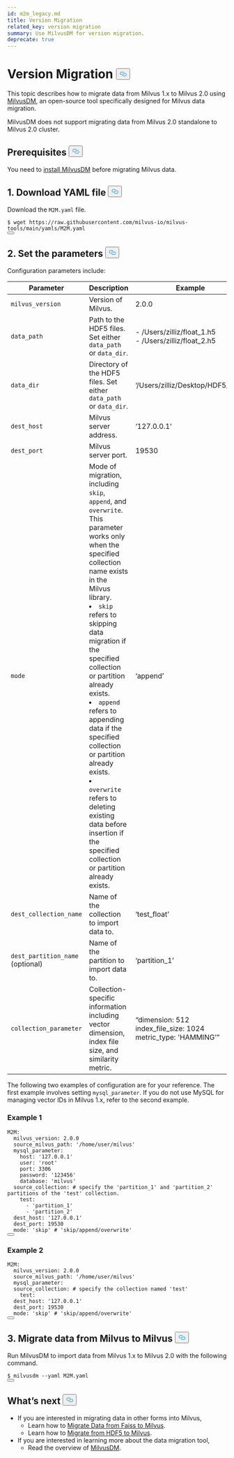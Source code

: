 ```yaml
---
id: m2m_legacy.md
title: Version Migration
related_key: version migration
summary: Use MilvusDM for version migration.
deprecate: true
---
```


<h1 id="Version-Migration" class="common-anchor-header">Version Migration
    <button data-href="#Version-Migration" class="anchor-icon">
      <svg
        aria-hidden="true"
        focusable="false"
        height="20"
        version="1.1"
        viewBox="0 0 16 16"
        width="16"
      >
        <path
          fill="#0092E4"
          fill-rule="evenodd"
          d="M4 9h1v1H4c-1.5 0-3-1.69-3-3.5S2.55 3 4 3h4c1.45 0 3 1.69 3 3.5 0 1.41-.91 2.72-2 3.25V8.59c.58-.45 1-1.27 1-2.09C10 5.22 8.98 4 8 4H4c-.98 0-2 1.22-2 2.5S3 9 4 9zm9-3h-1v1h1c1 0 2 1.22 2 2.5S13.98 12 13 12H9c-.98 0-2-1.22-2-2.5 0-.83.42-1.64 1-2.09V6.25c-1.09.53-2 1.84-2 3.25C6 11.31 7.55 13 9 13h4c1.45 0 3-1.69 3-3.5S14.5 6 13 6z"
        ></path>
      </svg>
    </button></h1><p>This topic describes how to migrate data from Milvus 1.x to Milvus 2.0 using <a href="/docs/migrate_overview.md">MilvusDM</a>, an open-source tool specifically designed for Milvus data migration.</p>
<div class="alert note">
MilvusDM does not support migrating data from Milvus 2.0 standalone to Milvus 2.0 cluster.
</div>
<h2 id="Prerequisites" class="common-anchor-header">Prerequisites
    <button data-href="#Prerequisites" class="anchor-icon">
      <svg
        aria-hidden="true"
        focusable="false"
        height="20"
        version="1.1"
        viewBox="0 0 16 16"
        width="16"
      >
        <path
          fill="#0092E4"
          fill-rule="evenodd"
          d="M4 9h1v1H4c-1.5 0-3-1.69-3-3.5S2.55 3 4 3h4c1.45 0 3 1.69 3 3.5 0 1.41-.91 2.72-2 3.25V8.59c.58-.45 1-1.27 1-2.09C10 5.22 8.98 4 8 4H4c-.98 0-2 1.22-2 2.5S3 9 4 9zm9-3h-1v1h1c1 0 2 1.22 2 2.5S13.98 12 13 12H9c-.98 0-2-1.22-2-2.5 0-.83.42-1.64 1-2.09V6.25c-1.09.53-2 1.84-2 3.25C6 11.31 7.55 13 9 13h4c1.45 0 3-1.69 3-3.5S14.5 6 13 6z"
        ></path>
      </svg>
    </button></h2><p>You need to <a href="/docs/milvusdm_install.md">install MilvusDM</a> before migrating Milvus data.</p>
<h2 id="1-Download-YAML-file" class="common-anchor-header">1. Download YAML file
    <button data-href="#1-Download-YAML-file" class="anchor-icon">
      <svg
        aria-hidden="true"
        focusable="false"
        height="20"
        version="1.1"
        viewBox="0 0 16 16"
        width="16"
      >
        <path
          fill="#0092E4"
          fill-rule="evenodd"
          d="M4 9h1v1H4c-1.5 0-3-1.69-3-3.5S2.55 3 4 3h4c1.45 0 3 1.69 3 3.5 0 1.41-.91 2.72-2 3.25V8.59c.58-.45 1-1.27 1-2.09C10 5.22 8.98 4 8 4H4c-.98 0-2 1.22-2 2.5S3 9 4 9zm9-3h-1v1h1c1 0 2 1.22 2 2.5S13.98 12 13 12H9c-.98 0-2-1.22-2-2.5 0-.83.42-1.64 1-2.09V6.25c-1.09.53-2 1.84-2 3.25C6 11.31 7.55 13 9 13h4c1.45 0 3-1.69 3-3.5S14.5 6 13 6z"
        ></path>
      </svg>
    </button></h2><p>Download the <code>M2M.yaml</code> file.</p>
<pre><code>$ wget <span class="hljs-attr">https</span>:<span class="hljs-comment">//raw.githubusercontent.com/milvus-io/milvus-tools/main/yamls/M2M.yaml</span>
<button class="copy-code-btn"></button></code></pre>
<h2 id="2-Set-the-parameters" class="common-anchor-header">2. Set the parameters
    <button data-href="#2-Set-the-parameters" class="anchor-icon">
      <svg
        aria-hidden="true"
        focusable="false"
        height="20"
        version="1.1"
        viewBox="0 0 16 16"
        width="16"
      >
        <path
          fill="#0092E4"
          fill-rule="evenodd"
          d="M4 9h1v1H4c-1.5 0-3-1.69-3-3.5S2.55 3 4 3h4c1.45 0 3 1.69 3 3.5 0 1.41-.91 2.72-2 3.25V8.59c.58-.45 1-1.27 1-2.09C10 5.22 8.98 4 8 4H4c-.98 0-2 1.22-2 2.5S3 9 4 9zm9-3h-1v1h1c1 0 2 1.22 2 2.5S13.98 12 13 12H9c-.98 0-2-1.22-2-2.5 0-.83.42-1.64 1-2.09V6.25c-1.09.53-2 1.84-2 3.25C6 11.31 7.55 13 9 13h4c1.45 0 3-1.69 3-3.5S14.5 6 13 6z"
        ></path>
      </svg>
    </button></h2><p>Configuration parameters include:</p>
<table>
<thead>
<tr><th>Parameter</th><th>Description</th><th>Example</th></tr>
</thead>
<tbody>
<tr><td><code>milvus_version</code></td><td>Version of Milvus.</td><td>2.0.0</td></tr>
<tr><td><code>data_path</code></td><td>Path to the HDF5 files. Set either <code>data_path</code> or <code>data_dir</code>.</td><td>- /Users/zilliz/float_1.h5 <br/> - /Users/zilliz/float_2.h5</td></tr>
<tr><td><code>data_dir</code></td><td>Directory of the HDF5 files. Set either <code>data_path</code> or <code>data_dir</code>.</td><td>‘/Users/zilliz/Desktop/HDF5_data’</td></tr>
<tr><td><code>dest_host</code></td><td>Milvus server address.</td><td>‘127.0.0.1’</td></tr>
<tr><td><code>dest_port</code></td><td>Milvus server port.</td><td>19530</td></tr>
<tr><td><code>mode</code></td><td>Mode of migration, including <code>skip</code>, <code>append</code>, and <code>overwrite</code>. This parameter works only when the specified collection name exists in the Milvus library. <br/> <li><code>skip</code> refers to skipping data migration if the specified collection or partition already exists.</li> <li><code>append</code> refers to appending data if the specified collection or partition already exists.</li> <li><code>overwrite</code> refers to deleting existing data before insertion if the specified collection or partition already exists.</li></td><td>‘append’</td></tr>
<tr><td><code>dest_collection_name</code></td><td>Name of the collection to import data to.</td><td>‘test_float’</td></tr>
<tr><td><code>dest_partition_name</code> (optional)</td><td>Name of the partition to import data to.</td><td>‘partition_1’</td></tr>
<tr><td><code>collection_parameter</code></td><td>Collection-specific information including vector dimension, index file size, and similarity metric.</td><td>“dimension: 512 <br/> index_file_size: 1024 <br/> metric_type: 'HAMMING’”</td></tr>
</tbody>
</table>
<p>The following two examples of configuration are for your reference. The first example involves setting <code>mysql_parameter</code>. If you do not use MySQL for managing vector IDs in Milvus 1.x, refer to the second example.</p>
<h3 id="Example-1" class="common-anchor-header">Example 1</h3><pre><code>M2M:
  milvus_version: <span class="hljs-number">2.0</span><span class="hljs-number">.0</span>
  source_milvus_path: <span class="hljs-string">&#x27;/home/user/milvus&#x27;</span>
  mysql_parameter:
    host: <span class="hljs-string">&#x27;127.0.0.1&#x27;</span>
    user: <span class="hljs-string">&#x27;root&#x27;</span>
    port: <span class="hljs-number">3306</span>
    password: <span class="hljs-string">&#x27;123456&#x27;</span>
    database: <span class="hljs-string">&#x27;milvus&#x27;</span>
  source_collection: # specify the <span class="hljs-string">&#x27;partition_1&#x27;</span> and <span class="hljs-string">&#x27;partition_2&#x27;</span> partitions of the <span class="hljs-string">&#x27;test&#x27;</span> collection.
    test:
      - <span class="hljs-string">&#x27;partition_1&#x27;</span>
      - <span class="hljs-string">&#x27;partition_2&#x27;</span>
  dest_host: <span class="hljs-string">&#x27;127.0.0.1&#x27;</span>
  dest_port: <span class="hljs-number">19530</span>
  mode: <span class="hljs-string">&#x27;skip&#x27;</span> # <span class="hljs-string">&#x27;skip/append/overwrite&#x27;</span>
<button class="copy-code-btn"></button></code></pre>
<h3 id="Example-2" class="common-anchor-header">Example 2</h3><pre><code>M2M:
  milvus_version: <span class="hljs-number">2.0</span><span class="hljs-number">.0</span>
  source_milvus_path: <span class="hljs-string">&#x27;/home/user/milvus&#x27;</span>
  mysql_parameter:
  source_collection: <span class="hljs-comment"># specify the collection named &#x27;test&#x27;</span>
    test:
  dest_host: <span class="hljs-string">&#x27;127.0.0.1&#x27;</span>
  dest_port: <span class="hljs-number">19530</span>
  mode: <span class="hljs-string">&#x27;skip&#x27;</span> <span class="hljs-comment"># &#x27;skip/append/overwrite&#x27;</span>
<button class="copy-code-btn"></button></code></pre>
<h2 id="3-Migrate-data-from-Milvus-to-Milvus" class="common-anchor-header">3. Migrate data from Milvus to Milvus
    <button data-href="#3-Migrate-data-from-Milvus-to-Milvus" class="anchor-icon">
      <svg
        aria-hidden="true"
        focusable="false"
        height="20"
        version="1.1"
        viewBox="0 0 16 16"
        width="16"
      >
        <path
          fill="#0092E4"
          fill-rule="evenodd"
          d="M4 9h1v1H4c-1.5 0-3-1.69-3-3.5S2.55 3 4 3h4c1.45 0 3 1.69 3 3.5 0 1.41-.91 2.72-2 3.25V8.59c.58-.45 1-1.27 1-2.09C10 5.22 8.98 4 8 4H4c-.98 0-2 1.22-2 2.5S3 9 4 9zm9-3h-1v1h1c1 0 2 1.22 2 2.5S13.98 12 13 12H9c-.98 0-2-1.22-2-2.5 0-.83.42-1.64 1-2.09V6.25c-1.09.53-2 1.84-2 3.25C6 11.31 7.55 13 9 13h4c1.45 0 3-1.69 3-3.5S14.5 6 13 6z"
        ></path>
      </svg>
    </button></h2><p>Run MilvusDM to import data from Milvus 1.x to Milvus 2.0 with the following command.</p>
<pre><code>$ milvusdm --yaml M2M.yaml
<button class="copy-code-btn"></button></code></pre>
<h2 id="Whats-next" class="common-anchor-header">What’s next
    <button data-href="#Whats-next" class="anchor-icon">
      <svg
        aria-hidden="true"
        focusable="false"
        height="20"
        version="1.1"
        viewBox="0 0 16 16"
        width="16"
      >
        <path
          fill="#0092E4"
          fill-rule="evenodd"
          d="M4 9h1v1H4c-1.5 0-3-1.69-3-3.5S2.55 3 4 3h4c1.45 0 3 1.69 3 3.5 0 1.41-.91 2.72-2 3.25V8.59c.58-.45 1-1.27 1-2.09C10 5.22 8.98 4 8 4H4c-.98 0-2 1.22-2 2.5S3 9 4 9zm9-3h-1v1h1c1 0 2 1.22 2 2.5S13.98 12 13 12H9c-.98 0-2-1.22-2-2.5 0-.83.42-1.64 1-2.09V6.25c-1.09.53-2 1.84-2 3.25C6 11.31 7.55 13 9 13h4c1.45 0 3-1.69 3-3.5S14.5 6 13 6z"
        ></path>
      </svg>
    </button></h2><ul>
<li>If you are interested in migrating data in other forms into Milvus,
<ul>
<li>Learn how to <a href="/docs/f2m.md">Migrate Data from Faiss to Milvus</a>.</li>
<li>Learn how to <a href="/docs/h2m.md">Migrate from HDF5 to Milvus</a>.</li>
</ul></li>
<li>If you are interested in learning more about the data migration tool,
<ul>
<li>Read the overview of <a href="/docs/migrate_overview.md">MilvusDM</a>.</li>
</ul></li>
</ul>
